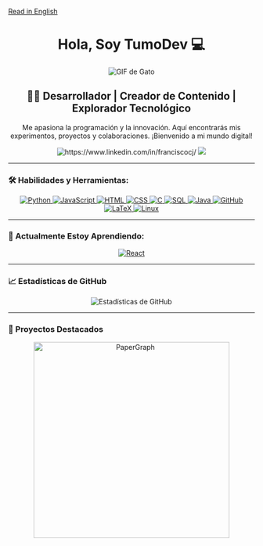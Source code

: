 [Read in English](./README.md)

<h1 align="center"> Hola, Soy TumoDev 💻</h1>

<div align="center">
    <img src="https://media1.tenor.com/m/3Qb1nM5v680AAAAd/cat-cats.gif" alt="GIF de Gato"/>
</div>

<h2 align="center">👨‍💻 Desarrollador | Creador de Contenido | Explorador Tecnológico</h2>

<p align="center">
    Me apasiona la programación y la innovación. Aquí encontrarás mis experimentos, proyectos y colaboraciones. ¡Bienvenido a mi mundo digital!
</p>

<div align="center">
    <a href="https://www.linkedin.com/in/franciscocj/" style="text-decoration: none; border: none; outline: none;">
        <img src="https://img.shields.io/badge/LinkedIn-Francisco_Cortés-0077B5?style=for-the-badge&logo=linkedin&logoColor=white&labelColor=101010" alt="https://www.linkedin.com/in/franciscocj/">
    </a>
    <a href="https://youtube.com/@tumodev" style="text-decoration: none; border: none; outline: none;">
        <img src="https://img.shields.io/badge/YouTube-TumoDEV-FF0000?style=for-the-badge&logo=youtube&logoColor=white&labelColor=101010">
    </a>
</div>

---

### 🛠️ Habilidades y Herramientas:

<div align="center">
  <a href="#">
    <img src="https://img.shields.io/badge/-Python-blue?style=for-the-badge&logo=python&logoColor=white" alt="Python"/>
    <img src="https://img.shields.io/badge/-JavaScript-yellow?style=for-the-badge&logo=javascript&logoColor=white" alt="JavaScript"/>
    <img src="https://img.shields.io/badge/-HTML-orange?style=for-the-badge&logo=html5&logoColor=white" alt="HTML">
    <img src="https://img.shields.io/badge/-CSS-1572B6?style=for-the-badge&logo=css3&logoColor=white" alt="CSS">
    <img src="https://img.shields.io/badge/-C-00599C?style=for-the-badge&logo=c&logoColor=white" alt="C">
    <img src="https://img.shields.io/badge/-SQL-4479A1?style=for-the-badge&logo=mysql&logoColor=white" alt="SQL">
    <img src="https://img.shields.io/badge/-Java-red?style=for-the-badge&logo=java&logoColor=white" alt="Java">
    <img src="https://img.shields.io/badge/-GitHub-181717?style=for-the-badge&logo=github&logoColor=white" alt="GitHub">
    <img src="https://img.shields.io/badge/-LaTeX-008080?style=for-the-badge&logo=latex&logoColor=white" alt="LaTeX">
    <img src="https://img.shields.io/badge/-Linux-FCC624?style=for-the-badge&logo=linux&logoColor=white" alt="Linux">
    </a>
</div>

---

### 🌱 Actualmente Estoy Aprendiendo:

<div align="center">
  <a href="#">
        <img src="https://img.shields.io/badge/-React-black?style=for-the-badge&logo=react" alt="React"/>
    </a>
</div>

---

### 📈 Estadísticas de GitHub

<div align="center">
    <img src="https://github-readme-stats.vercel.app/api?username=tumodev&show_icons=true&theme=vue" alt="Estadísticas de GitHub"/>
</div>

---

### 🌟 Proyectos Destacados

<div align="center">
    <a href="https://github.com/TumoDev/PaperGraph">
        <img src="https://github.com/TumoDev/PaperGraph" alt="PaperGraph" width="400"/>
    </a>
</div>

